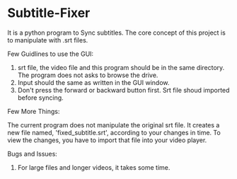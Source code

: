 # Subtitle-Fixer

It is a python program to Sync subtitles. The core concept of this project is to manipulate with .srt files. 

Few Guidlines to use the GUI:

1. srt file, the video file and this program should be in the same directory. The program does not asks to browse the drive. 
2. Input should the same as written in the GUI window. 
3. Don't press the forward or backward button first. Srt file shoud imported before syncing. 

Few More Things:

The current program does not manipulate the original srt file. It creates a new file named, 'fixed_subtitle.srt', according to your changes in time. To view the changes, you have to import that file into your video player. 

Bugs and Issues:

1. For large files and longer videos, it takes some time. 
